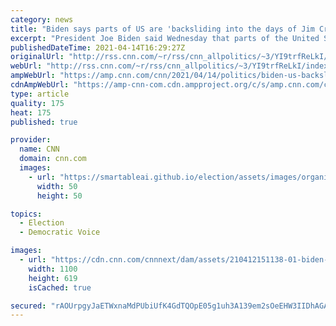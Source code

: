 ```yaml
---
category: news
title: "Biden says parts of US are 'backsliding into the days of Jim Crow' "
excerpt: "President Joe Biden said Wednesday that parts of the United States are \"backsliding into the days of Jim Crow\" by passing laws he says are reminiscent of when Black Americans had to pay poll taxes and pass other tests before casting their vote.\n    \n"
publishedDateTime: 2021-04-14T16:29:27Z
originalUrl: "http://rss.cnn.com/~r/rss/cnn_allpolitics/~3/YI9trfReLkI/index.html"
webUrl: "http://rss.cnn.com/~r/rss/cnn_allpolitics/~3/YI9trfReLkI/index.html"
ampWebUrl: "https://amp.cnn.com/cnn/2021/04/14/politics/biden-us-backsliding-jim-crow/index.html"
cdnAmpWebUrl: "https://amp-cnn-com.cdn.ampproject.org/c/s/amp.cnn.com/cnn/2021/04/14/politics/biden-us-backsliding-jim-crow/index.html"
type: article
quality: 175
heat: 175
published: true

provider:
  name: CNN
  domain: cnn.com
  images:
    - url: "https://smartableai.github.io/election/assets/images/organizations/cnn.com-50x50.jpg"
      width: 50
      height: 50

topics:
  - Election
  - Democratic Voice

images:
  - url: "https://cdn.cnn.com/cnnnext/dam/assets/210412151138-01-biden-jobs-plan-0412-super-tease.jpg"
    width: 1100
    height: 619
    isCached: true

secured: "rAOUrpgyJaETWxnaMdPUbiUfK4GdTQOpE05g1uh3A139em2sOeEHW3IIDhAGAaD60UXoC7r90G3qpDy33/JLJFq5kXZqq0L4Of+n1IGTGr6flHMehdkKZsgxaQokmU7zPah55LCJV15p3cMobZ3E17tDmv57N1r44O7U4WMaySWgdOKDPDiQ13N+3YLaiQhjuN6afqwRinQL1/DmpAR9laG596gYRir1UtLRuQZyMxAeZPzJTpZWuSgBptqtaaIQ7ndUG1Bj/lRfVsg3Bq7SM0RSYPrT4wBnkphELJYkvgDtRPvN0kEOYuttXVSGl1Wzed8Jcaxz8I8vqDGInRArYulMDAm1fGYCz0cnv50gqoE=;zJXn1IWToBi6NjxuDqcg+Q=="
---
```


